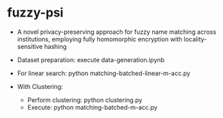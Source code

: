 # fuzzy-psi

* A novel privacy-preserving approach for fuzzy name matching across institutions, employing fully homomorphic encryption with locality-sensitive hashing

* Dataset preparation: execute data-generation.ipynb

* For linear search: python matching-batched-linear-m-acc.py

* With Clustering: 
    * Perform clustering: python clustering.py
    * Execute: python matching-batched-m-acc.py 